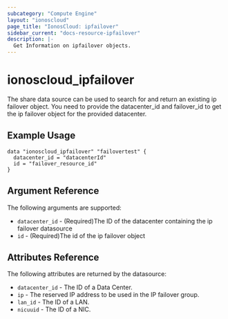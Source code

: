 ```yaml
---
subcategory: "Compute Engine"
layout: "ionoscloud"
page_title: "IonosCloud: ipfailover"
sidebar_current: "docs-resource-ipfailover"
description: |-
  Get Information on ipfailover objects.
---
```


# ionoscloud\_ipfailover

The share data source can be used to search for and return an existing ip failover object.
You need to provide the datacenter_id and failover_id to get the ip failover object for the provided datacenter.


## Example Usage

```hcl
data "ionoscloud_ipfailover" "failovertest" {
  datacenter_id = "datacenterId"
  id = "failover_resource_id"
}
```

## Argument Reference

The following arguments are supported:

* `datacenter_id` - (Required)The ID of the datacenter containing the ip failover datasource
* `id` - (Required)The id of the ip failover object


## Attributes Reference

The following attributes are returned by the datasource:

* `datacenter_id` - The ID of a Data Center.
* `ip` - The reserved IP address to be used in the IP failover group.
* `lan_id` - The ID of a LAN.
* `nicuuid` - The ID of a NIC.